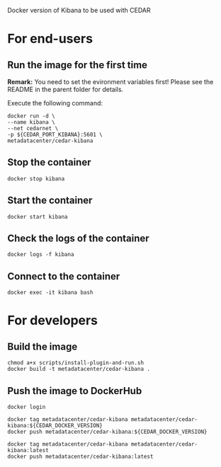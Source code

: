 Docker version of Kibana to be used with CEDAR

# For end-users

## Run the image for the first time

**Remark:** You need to set the evironment variables first! Please see the README in the parent folder for details.

Execute the following command:

````
docker run -d \
--name kibana \
--net cedarnet \
-p ${CEDAR_PORT_KIBANA}:5601 \
metadatacenter/cedar-kibana
````

## Stop the container

    docker stop kibana

## Start the container

    docker start kibana

## Check the logs of the container

    docker logs -f kibana

## Connect to the container

    docker exec -it kibana bash

# For developers

## Build the image

````
chmod a+x scripts/install-plugin-and-run.sh
docker build -t metadatacenter/cedar-kibana .
````

## Push the image to DockerHub

````
docker login

docker tag metadatacenter/cedar-kibana metadatacenter/cedar-kibana:${CEDAR_DOCKER_VERSION}
docker push metadatacenter/cedar-kibana:${CEDAR_DOCKER_VERSION}

docker tag metadatacenter/cedar-kibana metadatacenter/cedar-kibana:latest
docker push metadatacenter/cedar-kibana:latest
````